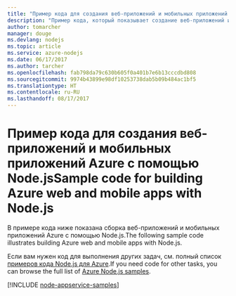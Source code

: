 ```yaml
---
title: "Пример кода для создания веб-приложений и мобильных приложений Azure с помощью Node.js"
description: "Пример кода, который показывает создание веб-приложений и мобильных приложений Azure с помощью Node.js."
author: tomarcher
manager: douge
ms.devlang: nodejs
ms.topic: article
ms.service: azure-nodejs
ms.date: 06/17/2017
ms.author: tarcher
ms.openlocfilehash: fab798da79c630b605f0a401b7e6b13cccdbd808
ms.sourcegitcommit: 9974b43899e98df10253738dab5b09b484ac1bf5
ms.translationtype: HT
ms.contentlocale: ru-RU
ms.lasthandoff: 08/17/2017
---
```

# <a name="sample-code-for-building-azure-web-and-mobile-apps-with-nodejs"></a><span data-ttu-id="e0835-103">Пример кода для создания веб-приложений и мобильных приложений Azure с помощью Node.js</span><span class="sxs-lookup"><span data-stu-id="e0835-103">Sample code for building Azure web and mobile apps with Node.js</span></span>

<span data-ttu-id="e0835-104">В примере кода ниже показана сборка веб-приложений и мобильных приложений Azure с помощью Node.js.</span><span class="sxs-lookup"><span data-stu-id="e0835-104">The following sample code illustrates building Azure web and mobile apps with Node.js.</span></span>

<span data-ttu-id="e0835-105">Если вам нужен код для выполнения других задач, см. полный список [примеров кода Node.js для Azure](https://azure.microsoft.com/resources/samples/?term=nodejs).</span><span class="sxs-lookup"><span data-stu-id="e0835-105">If you need code for other tasks, you can browse the full list of [Azure Node.js samples](https://azure.microsoft.com/resources/samples/?term=nodejs).</span></span>

[!INCLUDE [node-appservice-samples](../docs-ref-conceptual/includes/appservice-samples.md)]
